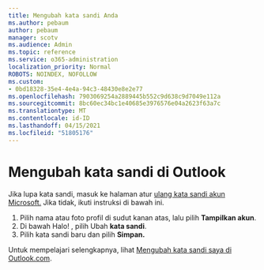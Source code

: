 ```yaml
---
title: Mengubah kata sandi Anda
ms.author: pebaum
author: pebaum
manager: scotv
ms.audience: Admin
ms.topic: reference
ms.service: o365-administration
localization_priority: Normal
ROBOTS: NOINDEX, NOFOLLOW
ms.custom:
- 0bd18328-35e4-4e4a-94c3-48430e8e2e77
ms.openlocfilehash: 7903069254a2889445b552c9d638c9d7049e112a
ms.sourcegitcommit: 8bc60ec34bc1e40685e3976576e04a2623f63a7c
ms.translationtype: MT
ms.contentlocale: id-ID
ms.lasthandoff: 04/15/2021
ms.locfileid: "51805176"
---
```

# <a name="change-your-password-in-outlook"></a>Mengubah kata sandi di Outlook

Jika lupa kata sandi, masuk ke halaman atur [ulang kata sandi akun Microsoft.](https://go.microsoft.com/fwlink/p/?linkid=841909) Jika tidak, ikuti instruksi di bawah ini.
  
1. Pilih nama atau foto profil di sudut kanan atas, lalu pilih **Tampilkan akun**.
2. Di bawah Halo! , pilih Ubah **kata sandi**.
3. Pilih kata sandi baru dan pilih **Simpan.**

Untuk mempelajari selengkapnya, lihat [Mengubah kata sandi saya di Outlook.com](https://support.office.com/article/2138d690-811c-4545-b2f3-e4dbe80c9735.aspx).